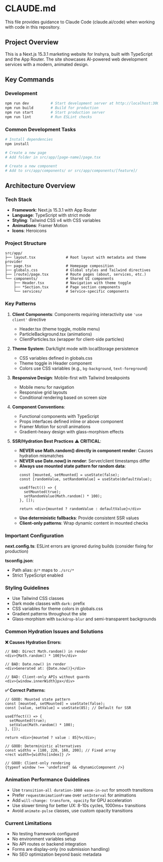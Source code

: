 # CLAUDE.md

This file provides guidance to Claude Code (claude.ai/code) when working with code in this repository.

## Project Overview

This is a Next.js 15.3.1 marketing website for Inshyra, built with TypeScript and the App Router. The site showcases AI-powered web development services with a modern, animated design.

## Key Commands

### Development
```bash
npm run dev          # Start development server at http://localhost:3000
npm run build        # Build for production
npm run start        # Start production server
npm run lint         # Run ESLint checks
```

### Common Development Tasks
```bash
# Install dependencies
npm install

# Create a new page
# Add folder in src/app/[page-name]/page.tsx

# Create a new component
# Add to src/app/components/ or src/app/components/[feature]/
```

## Architecture Overview

### Tech Stack
- **Framework**: Next.js 15.3.1 with App Router
- **Language**: TypeScript with strict mode
- **Styling**: Tailwind CSS v4 with CSS variables
- **Animations**: Framer Motion
- **Icons**: Heroicons

### Project Structure
```
src/app/
├── layout.tsx              # Root layout with metadata and theme provider
├── page.tsx                # Homepage composition
├── globals.css             # Global styles and Tailwind directives
├── [route]/page.tsx        # Route pages (about, services, etc.)
└── components/             # Shared UI components
    ├── Header.tsx          # Navigation with theme toggle
    ├── *Section.tsx        # Page section components
    └── services/           # Service-specific components
```

### Key Patterns

1. **Client Components**: Components requiring interactivity use `'use client'` directive
   - Header.tsx (theme toggle, mobile menu)
   - ParticleBackground.tsx (animations)
   - ClientParticles.tsx (wrapper for client-side particles)

2. **Theme System**: Dark/light mode with localStorage persistence
   - CSS variables defined in globals.css
   - Theme toggle in Header component
   - Colors use CSS variables (e.g., `bg-background`, `text-foreground`)

3. **Responsive Design**: Mobile-first with Tailwind breakpoints
   - Mobile menu for navigation
   - Responsive grid layouts
   - Conditional rendering based on screen size

4. **Component Conventions**:
   - Functional components with TypeScript
   - Props interfaces defined inline or above component
   - Framer Motion for scroll animations
   - Gradient-heavy design with glass-morphism effects

5. **SSR/Hydration Best Practices** ⚠️ **CRITICAL**:
   - **NEVER use Math.random() directly in component render**: Causes hydration mismatches
   - **NEVER use Date.now() in render**: Server/client timestamps differ
   - **Always use mounted state pattern for random data**:
     ```tsx
     const [mounted, setMounted] = useState(false);
     const [randomValue, setRandomValue] = useState(defaultValue);
     
     useEffect(() => {
       setMounted(true);
       setRandomValue(Math.random() * 100);
     }, []);
     
     return <div>{mounted ? randomValue : defaultValue}</div>
     ```
   - **Use deterministic fallbacks**: Provide consistent SSR values
   - **Client-only patterns**: Wrap dynamic content in mounted checks

### Important Configuration

**next.config.ts**: ESLint errors are ignored during builds (consider fixing for production)

**tsconfig.json**: 
- Path alias: `@/*` maps to `./src/*`
- Strict TypeScript enabled

### Styling Guidelines
- Use Tailwind CSS classes
- Dark mode classes with `dark:` prefix
- CSS variables for theme colors in globals.css
- Gradient patterns throughout the site
- Glass-morphism with `backdrop-blur` and semi-transparent backgrounds

### Common Hydration Issues and Solutions

**❌ Causes Hydration Errors:**
```tsx
// BAD: Direct Math.random() in render
<div>{Math.random() * 100}%</div>

// BAD: Date.now() in render  
<div>Generated at: {Date.now()}</div>

// BAD: Client-only APIs without guards
<div>{window.innerWidth}px</div>
```

**✅ Correct Patterns:**
```tsx
// GOOD: Mounted state pattern
const [mounted, setMounted] = useState(false);
const [value, setValue] = useState(85); // Default for SSR

useEffect(() => {
  setMounted(true);
  setValue(Math.random() * 100);
}, []);

return <div>{mounted ? value : 85}%</div>;

// GOOD: Deterministic alternatives
const widths = [180, 220, 160, 200]; // Fixed array
<rect width={widths[index]} />

// GOOD: Client-only rendering
{typeof window !== 'undefined' && <DynamicComponent />}
```

### Animation Performance Guidelines

- Use `transition-all duration-1000 ease-in-out` for smooth transitions
- Prefer `requestAnimationFrame` over `setInterval` for animations  
- Add `will-change: transform, opacity` for GPU acceleration
- Use slower timing for better UX: 8-10s cycles, 1000ms+ transitions
- Avoid `animate-pulse` classes, use custom opacity transitions

### Current Limitations
- No testing framework configured
- No environment variables setup
- No API routes or backend integration
- Forms are display-only (no submission handling)
- No SEO optimization beyond basic metadata